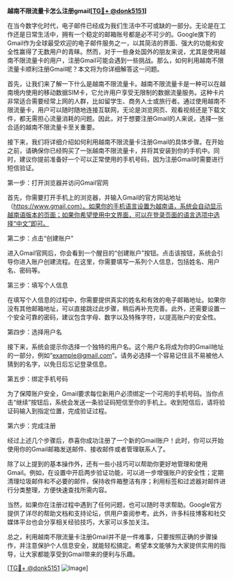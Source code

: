 **越南不限流量卡怎么注册gmail[[TG💪+ @donk5151](https://t.me/s/donk5151)]**

在当今数字化时代，电子邮件已经成为我们生活中不可或缺的一部分。无论是在工作还是日常生活中，拥有一个稳定的邮箱账号都是必不可少的。Google旗下的Gmail作为全球最受欢迎的电子邮件服务之一，以其简洁的界面、强大的功能和安全性赢得了无数用户的青睐。然而，对于一些身处国外的朋友来说，尤其是使用越南不限流量卡的用户，注册Gmail可能会遇到一些挑战。那么，如何利用越南不限流量卡顺利注册Gmail呢？本文将为你详细解答这一问题。

首先，让我们来了解一下什么是越南不限流量卡。越南不限流量卡是一种可以在越南境内使用的移动数据SIM卡，它允许用户享受无限制的数据流量服务。这种卡片非常适合需要经常上网的人群，比如留学生、商务人士或旅行者。通过使用越南不限流量卡，用户可以随时随地连接互联网，无论是浏览网页、观看视频还是下载文件，都无需担心流量消耗的问题。因此，对于想要注册Gmail的人来说，选择一张合适的越南不限流量卡至关重要。

接下来，我们将详细介绍如何利用越南不限流量卡注册Gmail的具体步骤。在开始之前，请确保你已经购买了一张越南不限流量卡，并将其安装到你的手机中。同时，建议你提前准备好一个可以正常使用的手机号码，因为注册Gmail时需要进行短信验证。

第一步：打开浏览器并访问Gmail官网

首先，你需要打开手机上的浏览器，并输入Gmail的官方网站地址（https://www.gmail.com）。如果你的手机语言设置为越南语，系统会自动显示越南语版本的页面；如果你希望使用中文界面，可以在登录页面的语言选项中选择“中文”即可。

第二步：点击“创建账户”

进入Gmail官网后，你会看到一个醒目的“创建账户”按钮。点击该按钮，系统会引导你进入账户创建流程。在这里，你需要填写一系列个人信息，包括姓名、用户名、密码等。

第三步：填写个人信息

在填写个人信息的过程中，你需要提供真实的姓名和有效的电子邮箱地址。如果你没有其他邮箱地址，可以直接跳过此步骤，稍后再补充完善。此外，还需要设置一个安全可靠的密码，建议包含字母、数字以及特殊字符，以提高账户的安全性。

第四步：选择用户名

接下来，系统会提示你选择一个独特的用户名。这个用户名将成为你的Gmail地址的一部分，例如“example@gmail.com”。请务必选择一个容易记住且不易被他人猜到的名字，以免日后忘记登录信息。

第五步：绑定手机号码

为了保障账户安全，Gmail要求每位新用户必须绑定一个可用的手机号码。当你点击“继续”按钮后，系统会发送一条验证码短信至你的手机上。收到短信后，请将验证码输入到指定位置，完成验证过程。

第六步：完成注册

经过上述几个步骤后，恭喜你成功注册了一个新的Gmail账户！此时，你可以开始使用你的Gmail邮箱发送邮件、接收邮件或者管理联系人了。

除了以上提到的基本操作外，还有一些小技巧可以帮助你更好地管理和使用Gmail。例如，在设置中开启两步验证功能，可以进一步增强账户的安全性；定期清理垃圾邮件和不必要的邮件，保持收件箱整洁有序；利用标签和过滤器对邮件进行分类整理，方便快速查找所需内容。

当然，如果你在注册过程中遇到了任何问题，也可以随时寻求帮助。Google官方提供了详尽的帮助文档和支持论坛，供用户查阅参考。此外，许多科技博客和社交媒体平台也会分享相关经验技巧，大家可以多加关注。

总之，利用越南不限流量卡注册Gmail并不是一件难事，只要按照正确的步骤操作，并注意保护个人信息安全，就能轻松搞定。希望本文能够为大家提供实用的指导，让大家都能享受到Gmail带来的便利与乐趣。

[[TG💪+ @donk5151](https://t.me/s/donk5151) ![Image](https://i.postimg.cc/rwNCRYN7/Snipaste-2025-04-30-17-27-05.png)]